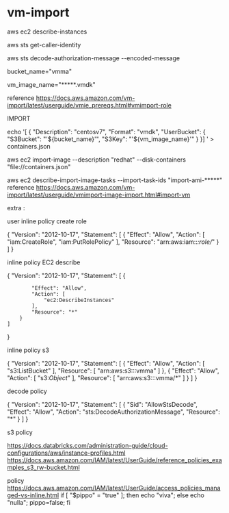 # vm-import



aws ec2 describe-instances

aws sts get-caller-identity

aws sts  decode-authorization-message --encoded-message

bucket_name="vmma"

vm_image_name="*****.vmdk"

reference
https://docs.aws.amazon.com/vm-import/latest/userguide/vmie_prereqs.html#vmimport-role

IMPORT 

echo '[
  {
    "Description": "centosv7",
    "Format": "vmdk",
    "UserBucket": {
        "S3Bucket": "'${bucket_name}'",
        "S3Key": "'${vm_image_name}'"
    }
}]
' > containers.json

aws ec2 import-image --description "redhat" --disk-containers "file://containers.json"


aws ec2 describe-import-image-tasks --import-task-ids "import-ami-*****"
reference
https://docs.aws.amazon.com/vm-import/latest/userguide/vmimport-image-import.html#import-vm

extra :

user inline policy create role

{
    "Version": "2012-10-17",
    "Statement": [
        {
            "Effect": "Allow",
            "Action": [
                "iam:CreateRole",
                "iam:PutRolePolicy"
            ],
            "Resource": "arn:aws:iam::*:role/*"
        }
    ]
}

inline policy EC2 describe 

{
    "Version": "2012-10-17",
    "Statement": [
        {
            
            "Effect": "Allow",
            "Action": [
                "ec2:DescribeInstances"
            ],
            "Resource": "*"
        }
    ]
}


inline policy s3  

{
    "Version": "2012-10-17",
    "Statement": [
        {
            "Effect": "Allow",
            "Action": [
                "s3:ListBucket"
            ],
            "Resource": [
                "arn:aws:s3:::vmma"
            ]
        },
        {
            "Effect": "Allow",
            "Action": [
                "s3:*Object*"
            ],
            "Resource": [
                "arn:aws:s3:::vmma/*"
            ]
        }
    ]
}


decode policy 

{
    "Version": "2012-10-17",
    "Statement": [
        {
            "Sid": "AllowStsDecode",
            "Effect": "Allow",
            "Action": "sts:DecodeAuthorizationMessage",
            "Resource": "*"
        }
    ]
}



s3 policy

https://docs.databricks.com/administration-guide/cloud-configurations/aws/instance-profiles.html
https://docs.aws.amazon.com/IAM/latest/UserGuide/reference_policies_examples_s3_rw-bucket.html

policy
https://docs.aws.amazon.com/IAM/latest/UserGuide/access_policies_managed-vs-inline.html
if [ "$pippo" = "true" ]; then echo "viva"; else echo "nulla"; pippo=false;  fi




